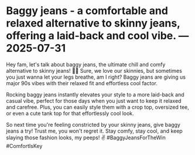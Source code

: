 # Baggy jeans - a comfortable and relaxed alternative to skinny jeans, offering a laid-back and cool vibe. — 2025-07-31

Hey fam, let's talk about baggy jeans, the ultimate chill and comfy alternative to skinny jeans! 🙌👖 Sure, we love our skinnies, but sometimes you just wanna let your legs breathe, am I right? Baggy jeans are giving us major 90s vibes with their relaxed fit and effortless cool factor. 

Rocking baggy jeans instantly elevates your style to a more laid-back and casual vibe, perfect for those days when you just want to keep it relaxed and carefree. Plus, you can easily style them with a crop top, oversized tee, or even a cute tank top for that effortlessly cool look.

So next time you're feeling constricted by your skinny jeans, give baggy jeans a try! Trust me, you won't regret it. Stay comfy, stay cool, and keep slaying those fashion looks, my peeps! ✌️ #BaggyJeansForTheWin #ComfortIsKey